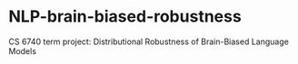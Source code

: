# NLP-brain-biased-robustness
CS 6740 term project: Distributional Robustness of Brain-Biased Language Models

